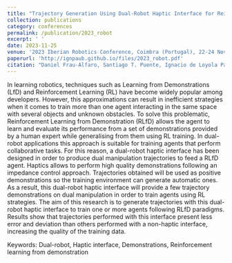 ```yaml
---
title: "Trajectory Generation Using Dual-Robot Haptic Interface for Reinforcement Learning from Demonstration"
collection: publications
category: conferences
permalink: /publication/2023_robot
excerpt: ' '
date: 2023-11-25
venue: '2023 Iberian Robotics Conference, Coimbra (Portugal), 22-24 November'
paperurl: 'http://ignpaub.github.io/files/2023_robot.pdf'
citation: "Daniel Frau-Alfaro, Santiago T. Puente, Ignacio de Loyola Páez-Ubieta (2023). &quot;Trajectory Generation Using Dual-Robot Haptic Interface for Reinforcement Learning from Demonstration.&quot; <i>2023 6th Iberian Robotics Conference (ROBOT)</i>. 976, 444-455, doi: 10.1007/978-3-031-58676-7_36"
---
```


In learning robotics, techniques such as Learning from Demonstrations (LfD) and Reinforcement Learning (RL) have become widely popular among developers. However, this approximations can result in inefficient strategies when it comes to train more than one agent interacting in the same space with several objects and unknown obstacles. To solve this problematic, Reinforcement Learning from Demonstration (RLfD) allows the agent to learn and evaluate its performance from a set of demonstrations provided by a human expert while generalising from them using RL training. In dual-robot applications this approach is suitable for training agents that perform collaborative tasks. For this reason, a dual-robot haptic interface has been designed in order to produce dual manipulation trajectories to feed a RLfD agent. Haptics allows to perform high quality demonstrations following an impedance control approach. Trajectories obtained will be used as positive demonstrations so the training environment can generate automatic ones. As a result, this dual-robot haptic interface will provide a few trajectory demonstrations on dual manipulation in order to train agents using RL strategies. The aim of this research is to generate trajectories with this dual-robot haptic interface to train one or more agents following RLfD paradigms. Results show that trajectories performed with this interface present less error and deviation than others performed with a non-haptic interface, increasing the quality of the training data. 

Keywords: Dual-robot, Haptic interface, Demonstrations, Reinforcement learning from demonstration